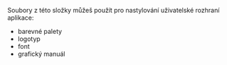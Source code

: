 Soubory z této složky můžeš použít pro nastylování uživatelské rozhraní aplikace:
- barevné palety
- logotyp
- font
- grafický manuál
